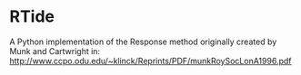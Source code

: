 # RTide
A Python implementation of the Response method originally created by Munk and Cartwright in: http://www.ccpo.odu.edu/~klinck/Reprints/PDF/munkRoySocLonA1996.pdf
